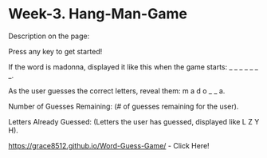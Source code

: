 # Week-3. Hang-Man-Game

Description on the page:

Press any key to get started!

If the word is madonna, displayed it like this when the game starts: _ _ _ _ _ _ _.


As the user guesses the correct letters, reveal them: m a d o _  _ a.

Number of Guesses Remaining: (# of guesses remaining for the user).

Letters Already Guessed: (Letters the user has guessed, displayed like L Z Y H).

 https://grace8512.github.io/Word-Guess-Game/ - Click Here!
